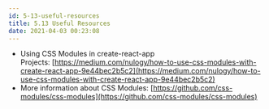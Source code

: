```yaml
---
id: 5-13-useful-resources
title: 5.13 Useful Resources
date: 2021-04-03 00:23:08
---
```


* Using CSS Modules in create-react-app Projects: [https://medium.com/nulogy/how-to-use-css-modules-with-create-react-app-9e44bec2b5c2](https://medium.com/nulogy/how-to-use-css-modules-with-create-react-app-9e44bec2b5c2)
* More information about CSS Modules: [https://github.com/css-modules/css-modules](https://github.com/css-modules/css-modules)
